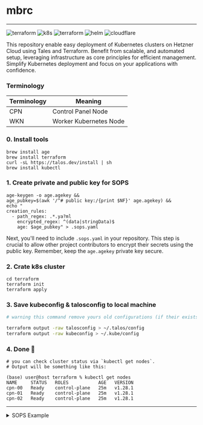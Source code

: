 # mbrc
---
![terraform](https://img.shields.io/badge/Hetzner-D50C2D?style=for-the-badge&logo=hetzner&logoColor=white)
![k8s](https://img.shields.io/badge/kubernetes%20-%23326ce5.svg?&style=for-the-badge&logo=kubernetes&logoColor=white)
![terraform](https://img.shields.io/badge/terraform%20-%235835CC.svg?&style=for-the-badge&logo=terraform&logoColor=white)
![helm](https://img.shields.io/badge/Helm-0F1689?style=for-the-badge&logo=Helm&labelColor=0F1689)
![cloudflare](https://img.shields.io/badge/Cloudflare-F38020?style=for-the-badge&logo=Cloudflare&logoColor=white)

This repository enable easy deployment of Kubernetes clusters on Hetzner Cloud using Tales and Terraform. Benefit from
scalable, and automated setup, leveraging infrastructure as core principles for efficient management. Simplify
Kubernetes deployment and focus on your applications with confidence.

### Terminology

| Terminology | Meaning                |
|-------------|------------------------|
| CPN         | Control Panel Node     |
| WKN         | Worker Kubernetes Node |

### 0. Install tools

```shell
brew install age
brew install terraform
curl -sL https://talos.dev/install | sh
brew install kubectl
```

### 1. Create private and public key for SOPS

```shell
age-keygen -o age.agekey && 
age_pubkey=$(awk '/^# public key:/{print $NF}' age.agekey) &&
echo "
creation_rules:
  - path_regex: .*.ya?ml
    encrypted_regex: ^(data|stringData)$
    age: $age_pubkey" > .sops.yaml
```

Next, you'll need to include `.sops.yaml` in your repository. This step is crucial to allow other project contributors
to encrypt their secrets using the public key. Remember, keep the `age.agekey` private key secure.

### 2. Crate k8s cluster

```shell
cd terraform
terraform init
terraform apply
```

### 3. Save kubeconfig & talosconfig to local machine

```bash
# warning this command remove yours old configurations (if their exists)

terraform output -raw talosconfig > ~/.talos/config
terraform output -raw kubeconfig > ~/.kube/config
```

### 4. Done 🎉

```shell
# you can check cluster status via `kubectl get nodes`.
# Output will be something like this:

(base) user@host terraform % kubectl get nodes
NAME     STATUS   ROLES           AGE   VERSION
cpn-00   Ready    control-plane   25m   v1.28.1
cpn-01   Ready    control-plane   25m   v1.28.1
cpn-02   Ready    control-plane   25m   v1.28.1
```

---

<details>
<summary>SOPS Example</summary>

```yaml
# db-auth.yaml
apiVersion: v1
kind: Secret
metadata:
  name: db-auth
  namespace: default
type: Opaque
data:
  DB_NAME: cG9zdGdyZXM=
  DB_HOST: MTI3LjAuMC4x
  DB_PORT: NTQzMg==
  DB_USERNAME: cG9zdGdyZXM=
  DB_PASSWORD: c3VwZXJTZWNyZXRQYXNzb3dyZA==
```

```shell
# You can encrypt any files by using the .sops.yaml file.
sops -e -i db-auth.yaml

# You can decrypt it only if you have the age.age key file.
export SOPS_AGE_KEY_FILE=age.agekey
sops -i -d db-auth.yaml.yaml
```

</details>
